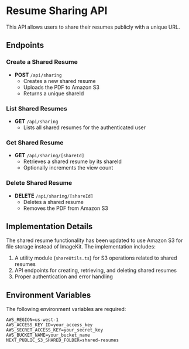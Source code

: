 # Resume Sharing API

This API allows users to share their resumes publicly with a unique URL.

## Endpoints

### Create a Shared Resume

- **POST** `/api/sharing`
  - Creates a new shared resume
  - Uploads the PDF to Amazon S3
  - Returns a unique shareId

### List Shared Resumes

- **GET** `/api/sharing`
  - Lists all shared resumes for the authenticated user

### Get Shared Resume

- **GET** `/api/sharing/[shareId]`
  - Retrieves a shared resume by its shareId
  - Optionally increments the view count

### Delete Shared Resume

- **DELETE** `/api/sharing/[shareId]`
  - Deletes a shared resume
  - Removes the PDF from Amazon S3

## Implementation Details

The shared resume functionality has been updated to use Amazon S3 for file storage instead of ImageKit. The implementation includes:

1. A utility module (`shareUtils.ts`) for S3 operations related to shared resumes
2. API endpoints for creating, retrieving, and deleting shared resumes
3. Proper authentication and error handling

## Environment Variables

The following environment variables are required:

```
AWS_REGION=us-west-1
AWS_ACCESS_KEY_ID=your_access_key
AWS_SECRET_ACCESS_KEY=your_secret_key
AWS_BUCKET_NAME=your_bucket_name
NEXT_PUBLIC_S3_SHARED_FOLDER=shared-resumes
```
